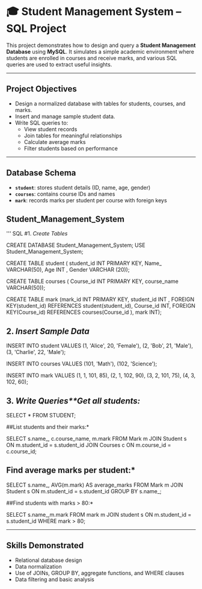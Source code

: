 # 🎓 Student Management System – SQL Project

This project demonstrates how to design and query a **Student Management Database** using **MySQL**. It simulates a simple academic environment where students are enrolled in courses and receive marks, and various SQL queries are used to extract useful insights.

---

##  Project Objectives

- Design a normalized database with tables for students, courses, and marks.
- Insert and manage sample student data.
- Write SQL queries to:
  - View student records
  - Join tables for meaningful relationships
  - Calculate average marks
  - Filter students based on performance

---

##  Database Schema

- **`student`**: stores student details (ID, name, age, gender)
- **`courses`**: contains course IDs and names
- **`mark`**: records marks per student per course with foreign keys


## Student_Management_System
''' SQL
#1. *Create Tables*

CREATE DATABASE Student_Management_System;
USE Student_Management_System;

CREATE TABLE student
( student_id INT PRIMARY KEY,
Name_ VARCHAR(50),
Age INT ,
Gender VARCHAR (20));

CREATE TABLE courses
( Course_id INT PRIMARY KEY,
course_name VARCHAR(50));

CREATE TABLE mark
(mark_id INT PRIMARY KEY,
student_id INT ,
FOREIGN KEY(student_id) REFERENCES student(student_id),
Course_id INT,
FOREIGN KEY(Course_id) REFERENCES courses(Course_id ),
mark INT);


## 2. *Insert Sample Data*

INSERT INTO student
VALUES (1, 'Alice', 20, 'Female'),
		(2, 'Bob', 21, 'Male'),
	    (3, 'Charlie', 22, 'Male');
        
INSERT INTO courses
VALUES (101, 'Math'),
	   (102, 'Science');

INSERT INTO mark
VALUES (1, 1, 101, 85),
		(2, 1, 102, 90),
		(3, 2, 101, 75),
		(4, 3, 102, 60);
        

## 3. *Write Queries**Get all students:*        

SELECT * FROM STUDENT;


##List students and their marks:*

SELECT s.name_, c.course_name, m.mark
FROM Mark m
JOIN Student s ON m.student_id = s.student_id
JOIN Courses c ON m.course_id = c.course_id;


## Find average marks per student:*

SELECT s.name_, AVG(m.mark) AS average_marks
FROM Mark m
JOIN Student s ON m.student_id = s.student_id
GROUP BY s.name_;


##Find students with marks > 80:*

SELECT s.name_,m.mark
FROM mark m
JOIN student s ON m.student_id = s.student_id
WHERE mark > 80;


---

##  Skills Demonstrated

- Relational database design
- Data normalization
- Use of JOINs, GROUP BY, aggregate functions, and WHERE clauses
- Data filtering and basic analysis


